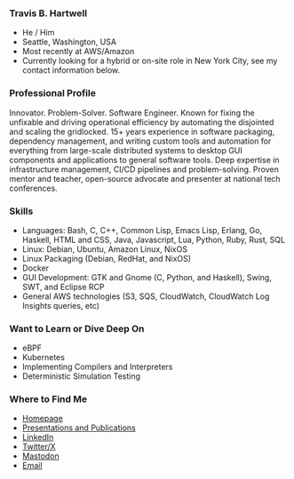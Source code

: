 ### Travis B. Hartwell

- He / Him
- Seattle, Washington, USA
- Most recently at AWS/Amazon
- Currently looking for a hybrid or on-site role in New York City, see my contact information below.

### Professional Profile

Innovator. Problem-Solver. Software Engineer. Known for fixing the unfixable and driving operational efficiency by automating the disjointed and scaling the gridlocked. 15+ years experience in software packaging, dependency management, and writing custom tools and automation for everything from large-scale distributed systems to desktop GUI components and applications to general software tools. Deep expertise in infrastructure management, CI/CD pipelines and problem-solving. Proven mentor and teacher, open-source advocate and presenter at national tech conferences.

### Skills

- Languages: Bash, C, C++, Common Lisp, Emacs Lisp, Erlang, Go, Haskell, HTML and CSS, Java, Javascript, Lua, Python, Ruby, Rust, SQL
- Linux: Debian, Ubuntu, Amazon Linux, NixOS
- Linux Packaging (Debian, RedHat, and NixOS)
- Docker
- GUI Development: GTK and Gnome (C, Python, and Haskell), Swing, SWT, and Eclipse RCP
- General AWS technologies (S3, SQS, CloudWatch, CloudWatch Log Insights queries, etc)

### Want to Learn or Dive Deep On

- eBPF
- Kubernetes
- Implementing Compilers and Interpreters
- Deterministic Simulation Testing

### Where to Find Me

- [Homepage](https://iam.travishartwell.net)
- [Presentations and Publications](https://github.com/travisbhartwell/Presentations/blob/master/README.md)
- [LinkedIn](https://www.linkedin.com/in/travisbhartwell)
- [Twitter/X](https://twitter.com/travisbhartwell)
- [Mastodon](https://mastodon.social/@travisbhartwell/)
- [Email](mailto:travis@travishartwell.net)
